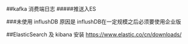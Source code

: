 ##kafka 消费端日志
#####推送入ES

###未使用 influshDB 原因是 influshDB在一定规模之后必须要使用企业版

##ElasticSearch 及 kibana 安装 https://www.elastic.co/cn/downloads/
